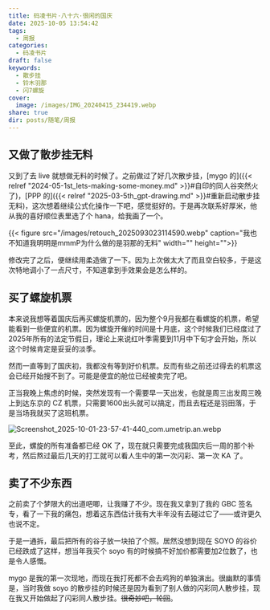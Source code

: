 ```yaml
---
title: 码凌书片·八十六·很闲的国庆
date: 2025-10-05 13:54:42
tags:
  - 周报
categories:
  - 码凌书片
draft: false
keywords:
  - 散步挂
  - 铃木羽那
  - 闪7螺旋
cover:
  image: /images/IMG_20240415_234419.webp
share: true
dir: posts/随笔/周报
---
```


## 又做了散步挂无料

又到了去 live 就想做无料的时候了。之前做过了好几次散步挂，[mygo 的]({{< relref "2024-05-1st_lets-making-some-money.md" >}}#自印的同人谷突然火了)，[PPP 的]({{< relref "2025-03-5th_gpt-drawing.md" >}}#重新启动散步挂无料)，这次想着继续公式化操作一下吧，感觉挺好的。于是再次联系好厚米，他从我的喜好顺位表里选了个 hana，给我画了一个。

{{< figure src="/images/retouch_2025093023114590.webp" caption="我也不知道我明明是mmmP为什么做的是羽那的无料" width="" height="">}}

修改完了之后，便继续用柔造做了一下。因为上次做太大了而且空白较多，于是这次特地调小了一点尺寸，不知道拿到手效果会是怎么样的。

## 买了螺旋机票

本来说我想等着国庆后再买螺旋机票的，因为整个9月我都在看螺旋的机票，希望能看到一些便宜的机票。因为螺旋开催的时间是十月底，这个时候我们已经度过了2025年所有的法定节假日，理论上来说红叶季需要到11月中下旬才会开始，所以这个时候肯定是妥妥的淡季。

然而一直等到了国庆初，我都没有等到好价机票。反而有些之前还过得去的机票这会已经开始搜不到了。可能是便宜的舱位已经被卖完了吧。

正当我晚上焦虑的时候，突然发现有一个需要早一天出发，也就是周三出发周三晚上到达东京的 CZ 机票，只需要1600出头就可以搞定，而且去程还是羽田落，于是当场我就买了这班机票。

![Screenshot_2025-10-01-23-57-41-440_com.umetrip.an.webp](/images/screenshot_2025-10-01-23-57-41-440_com.umetrip.an.webp)

至此，螺旋的所有准备都已经 OK 了，现在就只需要完成我国庆后一周的那个补考，然后熬过最后几天的打工就可以看人生中的第一次闪彩、第一次 KA 了。

## 卖了不少东西

之前卖了个梦限大的出道吧唧，让我赚了不少。现在我又拿到了我的 GBC 签名专，看了一下我的痛包，想着这东西估计我有大半年没有去碰过它了——或许更久也说不定。

于是一通拆，最后把所有的谷子放一块拍了个照。居然没想到现在 SOYO 的谷价已经跌成了这样，想当年我买个 soyo 有的时候搞不好加价都需要加2位数了，也是令人感慨。

mygo 是我的第一次现地，而现在我打死都不会去鸡狗的单独演出。很幽默的事情是，当时我做 soyo 的散步挂的时候还是因为看到了别人做的闪彩同人散步挂，现在我又开始做起了闪彩同人散步挂。~~很奇妙吧，轮回~~。
